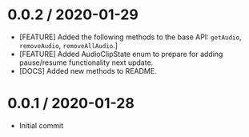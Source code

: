 0.0.2 / 2020-01-29
==================
* [FEATURE] Added the following methods to the base API: `getAudio`, `removeAudio`, `removeAllAudio`.]
* [FEATURE] Added AudioClipState enum to prepare for adding pause/resume functionality next update.
* [DOCS] Added new methods to README.

0.0.1 / 2020-01-28
==================
* Initial commit